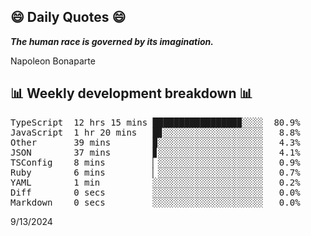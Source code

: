 ## 😄 Daily Quotes 😄

_**The human race is governed by its imagination.**_

Napoleon Bonaparte



## 📊 Weekly development breakdown 📊

<pre>TypeScript  12 hrs 15 mins ████████████████▉░░░░  80.9%
JavaScript  1 hr 20 mins   █▊░░░░░░░░░░░░░░░░░░░   8.8%
Other       39 mins        ▉░░░░░░░░░░░░░░░░░░░░   4.3%
JSON        37 mins        ▊░░░░░░░░░░░░░░░░░░░░   4.1%
TSConfig    8 mins         ▏░░░░░░░░░░░░░░░░░░░░   0.9%
Ruby        6 mins         ▏░░░░░░░░░░░░░░░░░░░░   0.7%
YAML        1 min          ░░░░░░░░░░░░░░░░░░░░░   0.2%
Diff        0 secs         ░░░░░░░░░░░░░░░░░░░░░   0.0%
Markdown    0 secs         ░░░░░░░░░░░░░░░░░░░░░   0.0%</pre>

9/13/2024
